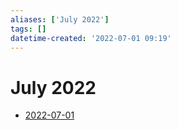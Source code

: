 ```yaml
---
aliases: ['July 2022']
tags: []
datetime-created: '2022-07-01 09:19'
---
```


# July 2022
- [2022-07-01](../daily/2022-07-01.md)